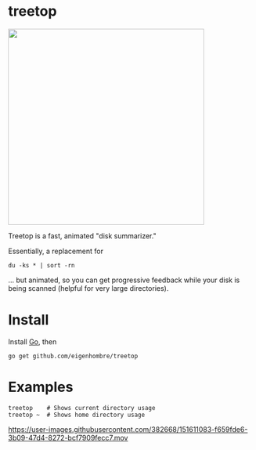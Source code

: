 # treetop

<img src="treetop.png" width="400">

Treetop is a fast, animated "disk summarizer."

Essentially, a replacement for

    du -ks * | sort -rn

... but animated, so you can get progressive
feedback while your disk is being scanned
(helpful for very large directories).

# Install

Install [Go](https://go.dev/), then

    go get github.com/eigenhombre/treetop

# Examples

    treetop    # Shows current directory usage
    treetop ~  # Shows home directory usage



https://user-images.githubusercontent.com/382668/151611083-f659fde6-3b09-47d4-8272-bcf7909fecc7.mov

